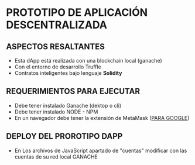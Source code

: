 # PROTOTIPO DE APLICACIÓN DESCENTRALIZADA 
## ASPECTOS RESALTANTES
* Esta dApp está realizada con una blockchain local (ganache)
* Con el entorno de desarrollo Truffle
* Contratos inteligentes bajo lenguaje **Solidity**
## REQUERIMIENTOS PARA EJECUTAR
* Debe tener instalado Ganache (dektop o cli)
* Debe tener instalado NODE - NPM
* En un navegador debe tener la extensión de MetaMask (<a href="https://chrome.google.com/webstore/detail/metamask/nkbihfbeogaeaoehlefnkodbefgpgknn?hl=es" target="_blank">PARA GOOGLE</a>)
## DEPLOY DEL PROROTIPO DAPP
* En Los archivos de JavaScript apartado de "cuentas" modificar con las cuentas de su red local GANACHE
